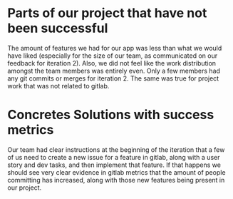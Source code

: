 # Parts of our project that have not been successful
The amount of features we had for our app was less than what we would have liked (especially for the size of our team, as communicated on our feedback for iteration 2). Also, we did not feel like the work distribution amongst the team members was entirely even. Only a few members had any git commits or merges for iteration 2. The same was true for project work that was not related to gitlab.

# Concretes Solutions with success metrics
Our team had clear instructions at the beginning of the iteration that a few of us need to create a new issue for a feature in gitlab, along with a user story and dev tasks, and then implement that feature. If that happens we should see very clear evidence in gitlab metrics that the amount of people committing has increased, along with those new features being present in our project.

